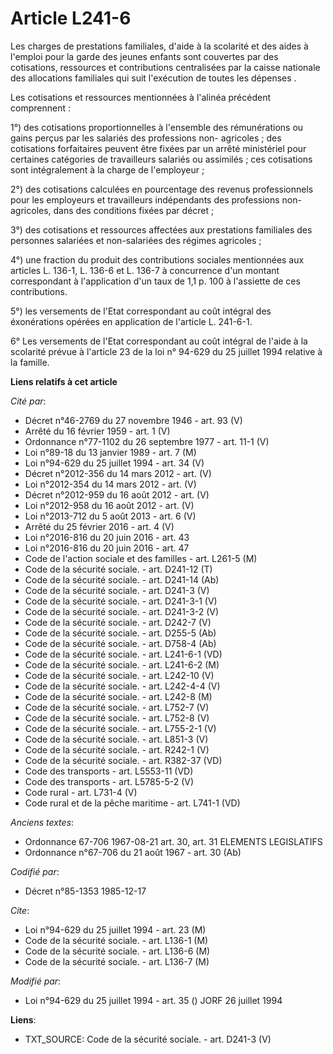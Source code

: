 # Article L241-6

Les charges de prestations familiales, d'aide à la scolarité et des aides à l'emploi pour la garde des jeunes enfants sont
couvertes par des cotisations, ressources et contributions centralisées par la caisse nationale des allocations familiales
qui suit l'exécution de toutes les dépenses   . 

Les cotisations et ressources mentionnées à l'alinéa précédent comprennent : 

1°) des cotisations proportionnelles à l'ensemble des rémunérations ou gains perçus par les salariés des professions non-
agricoles ; des cotisations forfaitaires peuvent être fixées par un arrêté ministériel pour certaines catégories de
travailleurs salariés ou assimilés ; ces cotisations sont intégralement à la charge de l'employeur ; 

2°) des cotisations calculées en pourcentage des revenus professionnels pour les employeurs et travailleurs indépendants des
professions non-agricoles, dans des conditions fixées par décret ; 

3°) des cotisations et ressources affectées aux prestations familiales des personnes salariées et non-salariées des régimes
agricoles ; 

4°) une fraction du produit des contributions sociales mentionnées aux articles L. 136-1, L. 136-6 et L. 136-7 à concurrence
d'un montant correspondant à l'application d'un taux de 1,1 p. 100 à l'assiette de ces contributions. 

5°) les versements de l'Etat correspondant au coût intégral des éxonérations opérées en application de l'article L. 241-6-1.

6° Les versements de l'Etat correspondant au coût intégral de l'aide à la scolarité prévue à l'article 23 de la loi n° 94-629
du 25 juillet 1994 relative à la famille.

**Liens relatifs à cet article**

_Cité par_:

  - Décret n°46-2769 du 27 novembre 1946 - art. 93 (V)
  - Arrêté du 16 février 1959 - art. 1 (V)
  - Ordonnance n°77-1102 du 26 septembre 1977 - art. 11-1 (V)
  - Loi n°89-18 du 13 janvier 1989 - art. 7 (M)
  - Loi n°94-629 du 25 juillet 1994 - art. 34 (V)
  - Décret n°2012-356  du 14 mars 2012 - art. (V)
  - Loi n°2012-354 du 14 mars 2012 - art. (V)
  - Décret n°2012-959 du 16 août 2012 - art. (V)
  - Loi n°2012-958 du 16 août 2012 - art. (V)
  - Loi n°2013-712 du 5 août 2013 - art. 6 (V)
  - Arrêté du 25 février 2016 - art. 4 (V)
  - Loi n°2016-816 du 20 juin 2016 - art. 43
  - Loi n°2016-816 du 20 juin 2016 - art. 47
  - Code de l'action sociale et des familles - art. L261-5 (M)
  - Code de la sécurité sociale. - art. D241-12 (T)
  - Code de la sécurité sociale. - art. D241-14 (Ab)
  - Code de la sécurité sociale. - art. D241-3 (V)
  - Code de la sécurité sociale. - art. D241-3-1 (V)
  - Code de la sécurité sociale. - art. D241-3-2 (V)
  - Code de la sécurité sociale. - art. D242-7 (V)
  - Code de la sécurité sociale. - art. D255-5 (Ab)
  - Code de la sécurité sociale. - art. D758-4 (Ab)
  - Code de la sécurité sociale. - art. L241-6-1 (VD)
  - Code de la sécurité sociale. - art. L241-6-2 (M)
  - Code de la sécurité sociale. - art. L242-10 (V)
  - Code de la sécurité sociale. - art. L242-4-4 (V)
  - Code de la sécurité sociale. - art. L242-8 (M)
  - Code de la sécurité sociale. - art. L752-7 (V)
  - Code de la sécurité sociale. - art. L752-8 (V)
  - Code de la sécurité sociale. - art. L755-2-1 (V)
  - Code de la sécurité sociale. - art. L851-3 (V)
  - Code de la sécurité sociale. - art. R242-1 (V)
  - Code de la sécurité sociale. - art. R382-37 (VD)
  - Code des transports - art. L5553-11 (VD)
  - Code des transports - art. L5785-5-2 (V)
  - Code rural - art. L731-4 (V)
  - Code rural et de la pêche maritime - art. L741-1 (VD)

_Anciens textes_:

  - Ordonnance 67-706 1967-08-21 art. 30, art. 31 ELEMENTS LEGISLATIFS
  - Ordonnance n°67-706 du 21 août 1967 - art. 30 (Ab)

_Codifié par_:

  - Décret n°85-1353 1985-12-17

_Cite_:

  - Loi n°94-629 du 25 juillet 1994 - art. 23 (M)
  - Code de la sécurité sociale. - art. L136-1 (M)
  - Code de la sécurité sociale. - art. L136-6 (M)
  - Code de la sécurité sociale. - art. L136-7 (M)

_Modifié par_:

  - Loi n°94-629 du 25 juillet 1994 - art. 35 () JORF 26 juillet 1994

**Liens**:

  - TXT_SOURCE: Code de la sécurité sociale. - art. D241-3 (V)
